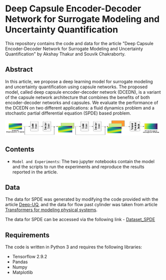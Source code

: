 # Deep Capsule Encoder-Decoder Network for Surrogate Modeling and Uncertainty Quantification

This repository contains the code and data for the article "Deep Capsule Encoder-Decoder Network for Surrogate Modeling and Uncertainty Quantification" by Akshay Thakur and Souvik Chakraborty.

## Abstract

In this article, we propose a deep learning model for surrogate modeling and uncertainty quantification using capsule networks. 
The proposed model, called deep capsule encoder-decoder network (DCEDN), is a variant of the capsule network architecture that combines the benefits of both encoder-decoder networks and capsules. We evaluate the performance of the DCEDN on two different applications: a fluid dynamics problem and a stochastic partial differential equation (SPDE) based problem. 

<p>
    <img src="DCEDN.png" width="500" height="50" />
</p>


## Contents

- `Model and Experiments`: The two jupyter notebooks contain the model and the scripts to run the experiments and reproduce the results reported in the article.

## Data
The data for SPDE was generated by modifying the code provided with the article [Deep-UQ](https://doi.org/10.1016/j.jcp.2018.08.036),
and the data for flow past cylinder was taken from article [Transformers for modeling physical systems](https://doi.org/10.1016/j.neunet.2021.11.022).

The data for SPDE can be accessed via the following link - [Dataset_SPDE](https://drive.google.com/drive/folders/12_rvdqJwO6wopP0LhyHqe0kjY8SN0fo6?usp=share_link)

## Requirements

The code is written in Python 3 and requires the following libraries:

- Tensorflow 2.9.2
- Pandas
- Numpy
- Matplotlib


